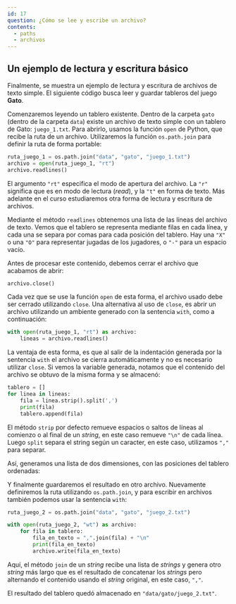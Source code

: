 ```yaml
---
id: 17
question: ¿Cómo se lee y escribe un archivo?
contents:
  - paths
  - archivos
---
```


## Un ejemplo de lectura y escritura básico

Finalmente, se muestra un ejemplo de lectura y escritura de archivos de texto simple. El siguiente código busca leer y guardar tableros del juego **Gato**. 

Comenzaremos leyendo un tablero existente. Dentro de la carpeta `gato` (dentro de la carpeta `data`) existe un archivo de texto simple con un tablero de Gato: `juego_1.txt`. Para abrirlo, usamos la función `open` de Python, que recibe la ruta de un archivo. Utilizaremos la función `os.path.join` para definir la ruta de forma portable:

```py
ruta_juego_1 = os.path.join("data", "gato", "juego_1.txt")
archivo = open(ruta_juego_1, "rt")
archivo.readlines()
```

El argumento `"rt"` especifica el modo de apertura del archivo. La `"r"` significa que es en modo de lectura (*read*), y la `"t"` en forma de texto. Más adelante en el curso estudiaremos otra forma de lectura y escritura de archivos.

Mediante el método `readlines` obtenemos una lista de las líneas del archivo de texto. Vemos que el tablero se representa mediante filas en cada línea, y cada una se separa por comas para cada posición del tablero. Hay una `"X"` o una `"O"` para representar jugadas de los jugadores, o `"-"` para un espacio vacío.

Antes de procesar este contenido, debemos cerrar el archivo que acabamos de abrir:

```py
archivo.close()
```

Cada vez que se use la función `open` de esta forma, el archivo usado debe ser cerrado utilizando `close`. Una alternativa al uso de `close`, es abrir un archivo utilizando un ambiente generado con la sentencia `with`, como a continuación:

```py
with open(ruta_juego_1, "rt") as archivo:
    lineas = archivo.readlines()
```

La ventaja de esta forma, es que al salir de la indentación generada por la sentencia `with` el archivo se cierra automáticamente y no es necesario utilizar `close`. Si vemos la variable generada, notamos que el contenido del archivo se obtuvo de la misma forma y se almacenó:

```py
tablero = []
for linea in lineas:
    fila = linea.strip().split(',')
    print(fila)
    tablero.append(fila)
```

El método `strip` por defecto remueve espacios o saltos de líneas al comienzo o al final de un *string*, en este caso remueve `"\n"` de cada línea. Luego `split` separa el string según un caracter, en este caso, utilizamos `","` para separar.

Así, generamos una lista de dos dimensiones, con las posiciones del tablero ordenadas:

Y finalmente guardaremos el resultado en otro archivo. Nuevamente definiremos la ruta utilizando `os.path.join`, y para escribir en archivos también podemos usar la sentencia `with`:

```py
ruta_juego_2 = os.path.join("data", "gato", "juego_2.txt")

with open(ruta_juego_2, "wt") as archivo:
    for fila in tablero:
        fila_en_texto = ",".join(fila) + "\n"
        print(fila_en_texto)
        archivo.write(fila_en_texto)
```

Aquí, el método `join` de un *string* recibe una lista de *strings* y genera otro *string* más largo que es el resultado de concatenar los *strings* pero alternando el contenido usando el *string* original, en este caso, `","`.

El resultado del tablero quedó almacenado en `"data/gato/juego_2.txt"`.
